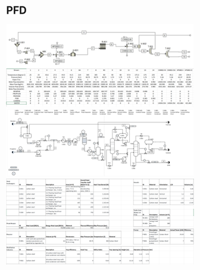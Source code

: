 # PFD
![Aspen-Process](https://github.com/hugopontess/Pontes_Ramos_Gao_Carpenter_485Project/blob/master/Screenshots/Aspen_Process.JPG) <br>
![PFD-streamtable](https://github.com/hugopontess/Pontes_Ramos_Gao_Carpenter_485Project/blob/master/Screenshots/PFD_Streamtable_Excel.PNG) <br>
![Visio-PFD](https://github.com/hugopontess/Pontes_Ramos_Gao_Carpenter_485Project/blob/master/Screenshots/Visio%20PFD.PNG) <br>
![Equipment-Summary](https://github.com/hugopontess/Pontes_Ramos_Gao_Carpenter_485Project/blob/master/Screenshots/Equipment%20Summary.PNG)
